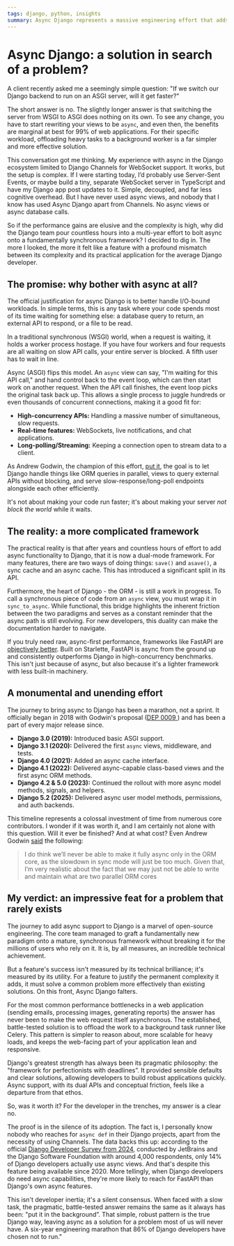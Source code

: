 ```yaml
---
tags: django, python, insights
summary: Async Django represents a massive engineering effort that adds considerable complexity to the framework for benefits so niche that it often proves to be a counterproductive trap for the average developer.
---
```


# Async Django: a solution in search of a problem?

A client recently asked me a seemingly simple question: "If we switch our Django backend to run on an ASGI server, will it get faster?"

The short answer is no. The slightly longer answer is that switching the server from WSGI to ASGI does nothing on its own. To see any change, you have to start rewriting your views to be `async`, and even then, the benefits are marginal at best for 99% of web applications. For their specific workload, offloading heavy tasks to a background worker is a far simpler and more effective solution.

This conversation got me thinking. My experience with async in the Django ecosystem limited to Django Channels for WebSocket support. It works, but the setup is complex. If I were starting today, I’d probably use Server-Sent Events, or maybe build a tiny, separate WebSocket server in TypeScript and have my Django app post updates to it. Simple, decoupled, and far less cognitive overhead. But I have never used async views, and nobody that I know has used Async Django apart from Channels. No async views or async database calls.

So if the performance gains are elusive and the complexity is high, why did the Django team pour countless hours into a multi-year effort to bolt async onto a fundamentally synchronous framework? I decided to dig in. The more I looked, the more it felt like a feature with a profound mismatch between its complexity and its practical application for the average Django developer.

## The promise: why bother with async at all?

The official justification for async Django is to better handle I/O-bound workloads. In simple terms, this is any task where your code spends most of its time waiting for something else: a database query to return, an external API to respond, or a file to be read.

In a traditional synchronous (WSGI) world, when a request is waiting, it holds a worker process hostage. If you have four workers and four requests are all waiting on slow API calls, your entire server is blocked. A fifth user has to wait in line.

Async (ASGI) flips this model. An `async` view can say, "I'm waiting for this API call," and hand control back to the event loop, which can then start work on another request. When the API call finishes, the event loop picks the original task back up. This allows a single process to juggle hundreds or even thousands of concurrent connections, making it a good fit for:

*   **High-concurrency APIs:** Handling a massive number of simultaneous, slow requests.
*   **Real-time features:** WebSockets, live notifications, and chat applications.
*   **Long-polling/Streaming:** Keeping a connection open to stream data to a client.

As Andrew Godwin, the champion of this effort, [put it](https://github.com/django/deps/blob/main/accepted/0009-async.rst), the goal is to let Django handle things like ORM queries in parallel, views to query external APIs without blocking, and serve slow-response/long-poll endpoints alongside each other efficiently.

It's not about making your code run faster; it's about making your server *not block the world* while it waits.

## The reality: a more complicated framework

The practical reality is that after years and countless hours of effort to add async functionality to Django, that it is now a dual-mode framework. For many features, there are two ways of doing things: `save()` and `asave()`, a sync cache and an async cache. This has introduced a significant split in its API.

Furthermore, the heart of Django - the ORM - is still a work in progress. To call a synchronous piece of code from an `async` view, you must wrap it in `sync_to_async`. While functional, this bridge highlights the inherent friction between the two paradigms and serves as a constant reminder that the async path is still evolving. For new developers, this duality can make the documentation harder to navigate.

If you truly need raw, async-first performance, frameworks like FastAPI are [objectively better](https://github.com/AakarSharma/fastapi-vs-django-benchmark). Built on Starlette, FastAPI is async from the ground up and consistently outperforms Django in high-concurrency benchmarks. This isn't just because of async, but also because it's a lighter framework with less built-in machinery.

## A monumental and unending effort

The journey to bring async to Django has been a marathon, not a sprint. It officially began in 2018 with Godwin's proposal ([DEP 0009 ](https://github.com/django/deps/blob/main/accepted/0009-async.rst)) and has been a part of every major release since.

*   **Django 3.0 (2019):** Introduced basic ASGI support.
*   **Django 3.1 (2020):** Delivered the first `async` views, middleware, and tests.
*   **Django 4.0 (2021):** Added an async cache interface.
*   **Django 4.1 (2022):** Delivered async-capable class-based views and the first async ORM methods.
*   **Django 4.2 & 5.0 (2023):** Continued the rollout with more async model methods, signals, and helpers.
*   **Django 5.2 (2025):** Delivered async user model methods, permissions, and auth backends.

This timeline represents a colossal investment of time from numerous core contributors. I wonder if it was worth it, and I am certainly not alone with this question. Will it ever be finished? And at what cost? Even Andrew Godwin [said](https://forum.djangoproject.com/t/is-dep009-async-capable-django-still-relevant/30132/2) the following:

> I do think we’ll never be able to make it fully async only in the ORM core, as the slowdown in sync mode will just be too much. Given that, I’m very realistic about the fact that we may just not be able to write and maintain what are two parallel ORM cores

## My verdict: an impressive feat for a problem that rarely exists
The journey to add async support to Django is a marvel of open-source engineering. The core team managed to graft a fundamentally new paradigm onto a mature, synchronous framework without breaking it for the millions of users who rely on it. It is, by all measures, an incredible technical achievement.

But a feature's success isn't measured by its technical brilliance; it's measured by its utility. For a feature to justify the permanent complexity it adds, it must solve a common problem more effectively than existing solutions. On this front, Async Django falters.

For the most common performance bottlenecks in a web application (sending emails, processing images, generating reports) the answer has never been to make the web request itself asynchronous. The established, battle-tested solution is to offload the work to a background task runner like Celery. This pattern is simpler to reason about, more scalable for heavy loads, and keeps the web-facing part of your application lean and responsive.

Django's greatest strength has always been its pragmatic philosophy: the "framework for perfectionists with deadlines”. It provided sensible defaults and clear solutions, allowing developers to build robust applications quickly. Async support, with its dual APIs and conceptual friction, feels like a departure from that ethos.

So, was it worth it? For the developer in the trenches, my answer is a clear no.

The proof is in the silence of its adoption. The fact is, I personally know nobody who reaches for `async def` in their Django projects, apart from the necessity of using Channels. The data backs this up: according to the official [Django Developer Survey from 2024](https://blog.jetbrains.com/pycharm/2024/06/the-state-of-django/), conducted by JetBrains and the Django Software Foundation with around 4,000 respondents, only 14% of Django developers actually use async views. And that's despite this feature being available since 2020. More tellingly, when Django developers do need async capabilities, they're more likely to reach for FastAPI than Django's own async features.

This isn't developer inertia; it's a silent consensus. When faced with a slow task, the pragmatic, battle-tested answer remains the same as it always has been: "put it in the background”. That simple, robust pattern is the true Django way, leaving async as a solution for a problem most of us will never have. A six-year engineering marathon that 86% of Django developers have chosen not to run."